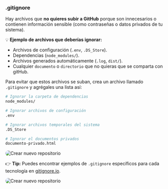 ### .gitignore

Hay archivos que **no quieres subir a GitHub** porque son innecesarios o contienen información sensible (como contraseñas o datos privados de tu sistema).

💡 **Ejemplo de archivos que deberías ignorar:**

- Archivos de configuración (`.env`, `.DS_Store`).
- Dependencias (`node_modules/`).
- Archivos generados automáticamente (`.log`, `dist/`).
- Cualquier `documento` o `directorio` que no quieras que se comparta con gitHub.

Para evitar que estos archivos se suban, crea un archivo llamado `.gitignore` y agrégales una lista así:

```bash
# Ignorar la carpeta de dependencias
node_modules/

# Ignorar archivos de configuración
.env

# Ignorar archivos temporales del sistema
.DS_Store

# Ignorar el documentos privados
documento-privado.html
```

<img
      src="https://i.imgur.com/veV22VC.png"
      alt="Crear nuevo repositorio"
      style="border-radius: 1.1rem; margin: 0 auto"
    />

👉 **Tip:** Puedes encontrar ejemplos de `.gitignore` específicos para cada tecnología en [gitignore.io](https://www.toptal.com/developers/gitignore).

<img
      src="https://i.imgur.com/mSpbKl9.png"
      alt="Crear nuevo repositorio"
      style="border-radius: 1.1rem; margin: 0 auto"
    />
